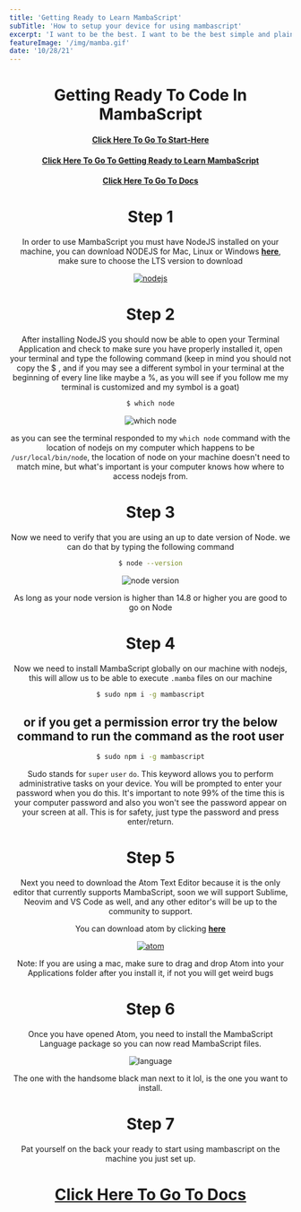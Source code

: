 ```yaml
---
title: 'Getting Ready to Learn MambaScript'
subTitle: 'How to setup your device for using mambascript'
excerpt: 'I want to be the best. I want to be the best simple and plain, thats what drives me - Kobe Bryant'
featureImage: '/img/mamba.gif'
date: '10/28/21'
---
```


<center>

# Getting Ready To Code In MambaScript

#### [Click Here To Go To Start-Here](/start-here)
#### [Click Here To Go To Getting Ready to Learn MambaScript](/learning-mambascript)
#### [Click Here To Go To Docs](/docs)

# Step 1

In order to use MambaScript you must have NodeJS installed on your machine, you can download NODEJS for Mac, Linux or Windows [__here__](https://nodejs.org/en/), make sure to choose the LTS version to download

[![nodejs](https://www.dropbox.com/s/ll8llnvjfce4zoh/Screen%20Shot%202021-10-31%20at%208.51.53%20PM.png?dl=1)](https://nodejs.org/en/)

# Step 2

After installing NodeJS you should now be able to open your Terminal Application and check to make sure you have properly installed it, open your terminal and type the following command (keep in mind you should not copy the $ , and if you may see a different symbol in your terminal at the beginning of every line  like maybe a %, as you will see if you follow me my terminal is customized and my symbol is a goat)
```bash
$ which node
```
![which node](https://www.dropbox.com/s/7o3gjyfjc6ep7ch/Screen%20Shot%202021-10-31%20at%208.59.31%20PM.png?dl=1)

as you can see the terminal responded to my `which node` command with the location of nodejs on my computer which
happens to be `/usr/local/bin/node`, the location of node on your machine doesn't need to match mine, but what's
important is your computer knows how where to access nodejs from.

# Step 3

Now we need to verify that you are using an up to date version of Node. we can do that by typing the following command

```bash
$ node --version
```
![node version](https://www.dropbox.com/s/oxcnvz19m9mjc1e/Screen%20Shot%202021-10-31%20at%209.03.51%20PM.png?dl=1)

As long as your node version is higher than 14.8 or higher you are good to go on Node


# Step 4

Now we need to install MambaScript globally on our machine with nodejs, this will allow us to be able to
execute `.mamba` files on our machine

```bash
$ sudo npm i -g mambascript
```
## or if you get a permission error try the below command to run the command as the root user

```bash
$ sudo npm i -g mambascript
```
Sudo stands for `super` `user` `do`. This keyword allows you to perform administrative tasks on your device. You will be prompted to enter your password when you do this. It's important to note 99% of the time this is your computer password
and also you won't see the password appear on your screen at all. This is for safety, just type the password and press enter/return.

# Step 5

Next you need to download the Atom Text Editor because it is the only editor that currently supports MambaScript,
soon we will support Sublime, Neovim and VS Code as well, and any other editor's will be up to the community to support.

You can download atom by clicking [__here__](https://atom.io)

[![atom](https://www.dropbox.com/s/jzwngsqjogj0q1o/Screen%20Shot%202021-10-31%20at%209.15.27%20PM.png?dl=1)](https://atom.io)

Note: If you are using a mac, make sure to drag and drop Atom into your Applications folder after you install it, if not you  will get weird bugs

# Step 6

Once you have opened Atom, you need to install the MambaScript Language package so you can now read MambaScript files.

![language](https://www.dropbox.com/s/ryw42jfzau5a1uf/Screen%20Shot%202021-10-31%20at%209.19.26%20PM.png?dl=1)

The one with the handsome black man next to it lol, is the one you want to install.


# Step 7

Pat yourself on the back your ready to start using mambascript on the machine you just set up.
# [Click Here To Go To Docs](/docs)


</center>
